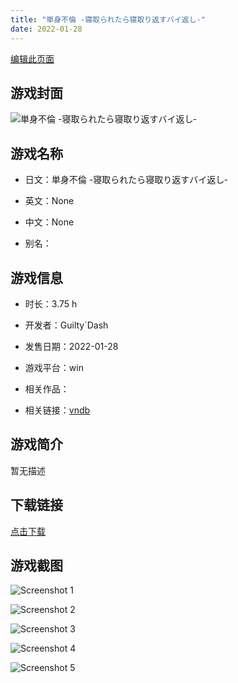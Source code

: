 ```yaml
---
title: "単身不倫 -寝取られたら寝取り返すバイ返し‐"
date: 2022-01-28
---
```

[编辑此页面](https://github.com/ACG-3/ADV3-source/blob/main/source/_posts/games/%E5%8D%98%E8%BA%AB%E4%B8%8D%E5%80%AB%20-%E5%AF%9D%E5%8F%96%E3%82%89%E3%82%8C%E3%81%9F%E3%82%89%E5%AF%9D%E5%8F%96%E3%82%8A%E8%BF%94%E3%81%99%E3%83%90%E3%82%A4%E8%BF%94%E3%81%97%E2%80%90.md)

## 游戏封面

![単身不倫 -寝取られたら寝取り返すバイ返し‐](https%3A//pan.timero.xyz/onedrive/img_lib_001/%E5%8D%98%E8%BA%AB%E4%B8%8D%E5%80%AB%20-%E5%AF%9D%E5%8F%96%E3%82%89%E3%82%8C%E3%81%9F%E3%82%89%E5%AF%9D%E5%8F%96%E3%82%8A%E8%BF%94%E3%81%99%E3%83%90%E3%82%A4%E8%BF%94%E3%81%97%E2%80%90_cover.avif)


## 游戏名称

- 日文：単身不倫 -寝取られたら寝取り返すバイ返し‐
- 英文：None
- 中文：None

- 别名：


## 游戏信息

- 时长：3.75 h
- 开发者：Guilty`Dash
- 发售日期：2022-01-28
- 游戏平台：win
- 相关作品：

- 相关链接：[vndb](https://vndb.org/v32949)


## 游戏简介

暂无描述


## 下载链接

[点击下载](https://pan.timero.xyz/onedrive/adv_lib_001/%E5%8D%98%E8%BA%AB%E4%B8%8D%E5%80%AB%20-%E5%AF%9D%E5%8F%96%E3%82%89%E3%82%8C%E3%81%9F%E3%82%89%E5%AF%9D%E5%8F%96%E3%82%8A%E8%BF%94%E3%81%99%E3%83%90%E3%82%A4%E8%BF%94%E3%81%97%E2%80%90)


## 游戏截图


![Screenshot 1](https%3A//pan.timero.xyz/onedrive/img_lib_001/%E5%8D%98%E8%BA%AB%E4%B8%8D%E5%80%AB%20-%E5%AF%9D%E5%8F%96%E3%82%89%E3%82%8C%E3%81%9F%E3%82%89%E5%AF%9D%E5%8F%96%E3%82%8A%E8%BF%94%E3%81%99%E3%83%90%E3%82%A4%E8%BF%94%E3%81%97%E2%80%90_Screenshot_1.avif)

![Screenshot 2](https%3A//pan.timero.xyz/onedrive/img_lib_001/%E5%8D%98%E8%BA%AB%E4%B8%8D%E5%80%AB%20-%E5%AF%9D%E5%8F%96%E3%82%89%E3%82%8C%E3%81%9F%E3%82%89%E5%AF%9D%E5%8F%96%E3%82%8A%E8%BF%94%E3%81%99%E3%83%90%E3%82%A4%E8%BF%94%E3%81%97%E2%80%90_Screenshot_2.avif)

![Screenshot 3](https%3A//pan.timero.xyz/onedrive/img_lib_001/%E5%8D%98%E8%BA%AB%E4%B8%8D%E5%80%AB%20-%E5%AF%9D%E5%8F%96%E3%82%89%E3%82%8C%E3%81%9F%E3%82%89%E5%AF%9D%E5%8F%96%E3%82%8A%E8%BF%94%E3%81%99%E3%83%90%E3%82%A4%E8%BF%94%E3%81%97%E2%80%90_Screenshot_3.avif)

![Screenshot 4](https%3A//pan.timero.xyz/onedrive/img_lib_001/%E5%8D%98%E8%BA%AB%E4%B8%8D%E5%80%AB%20-%E5%AF%9D%E5%8F%96%E3%82%89%E3%82%8C%E3%81%9F%E3%82%89%E5%AF%9D%E5%8F%96%E3%82%8A%E8%BF%94%E3%81%99%E3%83%90%E3%82%A4%E8%BF%94%E3%81%97%E2%80%90_Screenshot_4.avif)

![Screenshot 5](https%3A//pan.timero.xyz/onedrive/img_lib_001/%E5%8D%98%E8%BA%AB%E4%B8%8D%E5%80%AB%20-%E5%AF%9D%E5%8F%96%E3%82%89%E3%82%8C%E3%81%9F%E3%82%89%E5%AF%9D%E5%8F%96%E3%82%8A%E8%BF%94%E3%81%99%E3%83%90%E3%82%A4%E8%BF%94%E3%81%97%E2%80%90_Screenshot_5.avif)

